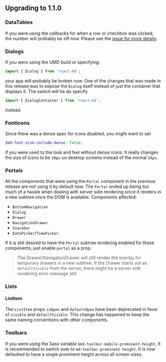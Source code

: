 ## Upgrading to 1.1.0
### DataTables
If you were using the callbacks for when a row or checkbox was clicked, the number will probably be off now. Please see
the [issue for more details](#issues-243).

### Dialogs
If you were using the UMD build or specifying:
```js
import { Dialog } from 'react-md';
```
your app will probably be broken now.  One of the changes that was made in this release was to expose the `Dialog`
itself instead of just the container that displays it. The switch will be do specify
```js
import { DialogContainer } from 'react-md';
```
instead.

### FontIcons
Since there was a dense spec for icons disabled, you might want to set
```scss
$md-font-icon-include-dense: false;
```
if you were used to the look and feel without dense icons. It really changes the size of icons to be `20px`
on desktop screens instead of the normal `24px`.

### Portals
All the components that were using the `Portal` component in the previous release are *not* using it by default now.
The `Portal` ended up being too much of a hassle when dealing with server side rendering since it renders in a new
subtree once the DOM is available. Components affected:

- `BottomNavigation`
- `Dialog`
- `Drawer`
- `NavigationDrawer`
- `Snackbar`
- `DatePicker`/`TimePicker`

If it is still desired to have the `Portal` subtree rendering enabled for these components, just enable `portal` as
a prop.

> The Drawer/NavigationDrawer will still render the overlay for temporary drawers in a new subtree. If the Drawer
starts out as `defaultVisible` from the server, there _might_ be a server side rendering error message still.

### Lists
#### ListItem
The `ListItem` props `isOpen` and `defaultOpen` have been deprecated in favor of `visible` and `defaultVisible`. This change
has happened to keep the same naming conventions with other components.

### Toolbars
If you were using the Sass variable `$md-toolbar-mobile-prominent-height`, it is recommended to switch over to `md-toolbar-prominent-height`. It
is now defaulted to have a single prominent height across all screen sizes.
